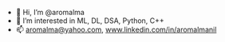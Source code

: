 - 👋 Hi, I’m @aromalma
- 👀 I’m interested in ML, DL, DSA, Python, C++
- 📫 aromalma@yahoo.com, www.linkedin.com/in/aromalmanil

<!---
aromalma/aromalma is a ✨ special ✨ repository because its `README.md` (this file) appears on your GitHub profile.
You can click the Preview link to take a look at your changes.
--->
